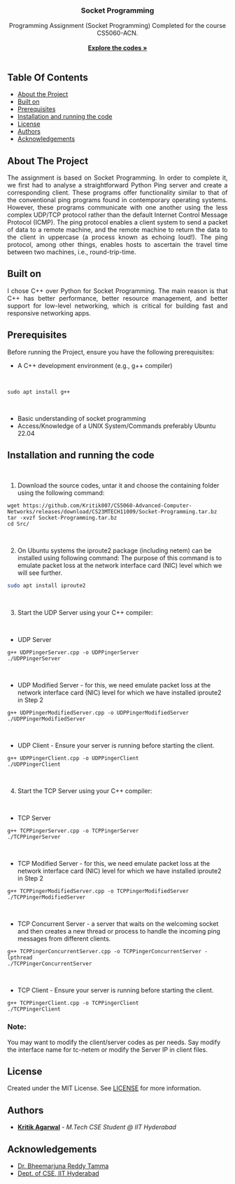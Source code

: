 <p align="center">
  <a href="https://github.com/AgarwalKritik/Public/tree/main/M.Tech%20%40%20IIT-Hyderabad/CS5060-Advanced%20Computer%20Networks/Socket%20Programming"></a>
  <h3 align="center">Socket Programming</h3>
  <p align="center">Programming Assignment (Socket Programming) Completed for the course CS5060-ACN.
    <br/>
    <br/>
    <a href="https://github.com/AgarwalKritik/Public/tree/main/M.Tech%20%40%20IIT-Hyderabad/CS5060-Advanced%20Computer%20Networks/Socket%20Programming"><strong>Explore the codes »</strong></a>
    <br/>
    <br/>
  </p>
</p>



## Table Of Contents

* [About the Project](#about-the-project)
* [Built on](#built-on)
* [Prerequisites](#prerequisites)
* [Installation and running the code](#installation-and-running-the-code)
* [License](#license)
* [Authors](#authors)
* [Acknowledgements](#acknowledgements)

## About The Project
<div align="justify">
  The assignment is based on Socket Programming. In order to complete it, we first had to analyse a straightforward Python Ping server and create a corresponding client. These programs offer functionality similar to that of the conventional ping programs found in contemporary operating systems. However, these programs communicate with one another using the less complex UDP/TCP protocol rather than the default Internet Control Message Protocol (ICMP). The ping protocol enables a client system to send a packet of data to a remote machine, and the remote machine to return the data to the client in uppercase (a process known as echoing loud!). The ping protocol, among other things, enables hosts to ascertain the travel time between two machines, i.e., round-trip-time.
</div>

## Built on
<div align="justify">
  I chose C++ over Python for Socket Programming. The main reason is that C++ has better performance, better resource management, and better support for low-level networking, which is critical for building fast and responsive networking apps.
</div>

## Prerequisites
Before running the Project, ensure you have the following prerequisites:

- A C++ development environment (e.g., g++ compiler)
<br/>

```shell
sudo apt install g++
```
<br/>

- Basic understanding of socket programming
- Access/Knowledge of a UNIX System/Commands preferably Ubuntu 22.04

## Installation and running the code
<br/>

1. Download the source codes, untar it and choose the containing folder using the following command:
```shell
wget https://github.com/Kritik007/CS5060-Advanced-Computer-Networks/releases/download/CS23MTECH11009/Socket-Programming.tar.bz
tar -xvzf Socket-Programming.tar.bz
cd Src/
```
<br/>

2. On Ubuntu systems the iproute2 package (including netem) can be installed using following command:
   The purpose of this command is to emulate packet loss at the network interface card (NIC) level which we will see further.

```sh
sudo apt install iproute2
```
<br/>


3. Start the UDP Server using your C++ compiler:

<br/>

  * UDP Server
```shell
g++ UDPPingerServer.cpp -o UDPPingerServer
./UDPPingerServer
```
<br/>

  * UDP Modified Server - for this, we need emulate packet loss at
the network interface card (NIC) level for which we have installed iproute2 in Step 2
```shell
g++ UDPPingerModifiedServer.cpp -o UDPPingerModifiedServer
./UDPPingerModifiedServer
```
<br/>

  * UDP Client - Ensure your server is running before starting the client.
```shell
g++ UDPPingerClient.cpp -o UDPPingerClient
./UDPPingerClient
```
<br/>

4. Start the TCP Server using your C++ compiler:

<br/>

  * TCP Server
```shell
g++ TCPPingerServer.cpp -o TCPPingerServer
./TCPPingerServer
```
<br/>

*  TCP Modified Server - for this, we need emulate packet loss at
the network interface card (NIC) level for which we have installed iproute2 in Step 2
```shell
g++ TCPPingerModifiedServer.cpp -o TCPPingerModifiedServer
./TCPPingerModifiedServer
```
<br/>

*  TCP Concurrent Server - a server that waits on the welcoming socket and then creates a new thread or process to handle the incoming ping messages from different clients.
```shell
g++ TCPPingerConcurrentServer.cpp -o TCPPingerConcurrentServer -lpthread
./TCPPingerConcurrentServer
```
<br/>

*  TCP Client - Ensure your server is running before starting the client.
```shell
g++ TCPPingerClient.cpp -o TCPPingerClient
./TCPPingerClient
```

### Note: 
You may want to modify the client/server codes as per needs. Say modify the interface name for tc-netem or modify the Server IP in client files.

## License

Created under the MIT License. See [LICENSE](https://github.com/AgarwalKritik/Public/blob/main/LICENSE) for more information.

## Authors

* **[Kritik Agarwal](https://github.com/AgarwalKritik/)** - *M.Tech CSE Student @ IIT Hyderabad*

## Acknowledgements

* [Dr. Bheemarjuna Reddy Tamma](https://people.iith.ac.in/tbr/)
* [Dept. of CSE, IIT Hyderabad](https://cse.iith.ac.in)
